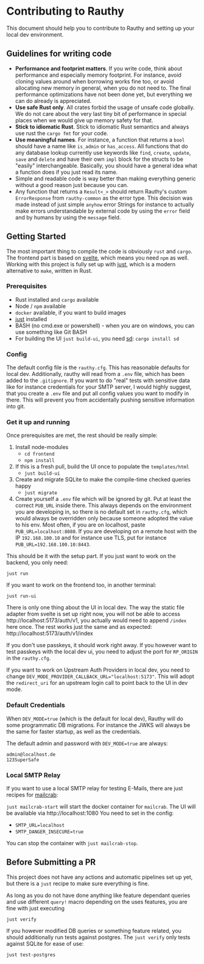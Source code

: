 # Contributing to Rauthy

This document should help you to contribute to Rauthy and setting up your local dev environment.

## Guidelines for writing code

- **Performance and footprint matters**. If you write code, think about performance and especially memory footprint.
  For instance, avoid cloning values around when borrowing works fine too, or avoid allocating new memory in general,
  when you do not need to. The final performance optimizations have not been done yet, but everything we can do already
  is appreciated.
- **Use safe Rust only**. All crates forbid the usage of unsafe code globally. We do not care about the very last tiny
  bit of performance in special places when we would give up memory safety for that.
- **Stick to idiomatic Rust**. Stick to idiomatic Rust semantics and always use rust the `cargo fmt` for your code.
- **Use meaningful names**. For instance, a function that returns a `bool` should have a name like `is_admin` or
  `has_access`. All functions that do any database lookup currently use keywords like `find`, `create`, `update`, `save`
  and `delete` and have their own `impl` block for the structs to be "easily" interchangeable. Basically, you should
  have
  a general idea what a function does if you just read its name.
- Simple and readable code is way better than making everything generic without a good reason just because you can.
- Any function that returns a `Result<_>` should return Rauthy's custom `ErrorResponse` from `rauthy-common` as the
  error type. This decision was made instead of just simple `anyhow` error Strings for instance to actually make
  errors understandable by external code by using the `error` field and by humans by using the `message` field.

## Getting Started

The most important thing to compile the code is obviously `rust` and `cargo`. The frontend part is based on
[svelte](https://svelte.dev/), which means you need `npm` as well. Working with this project is fully set up with
[just](https://github.com/casey/just), which is a modern alternative to `make`, written in Rust.

### Prerequisites

- Rust installed and `cargo` available
- Node / `npm` available
- `docker` available, if you want to build images
- [just](https://github.com/casey/just) installed
- BASH (no cmd.exe or powershell) - when you are on windows, you can use something like Git BASH
- For building the UI `just build-ui`, you need [sd](https://crates.io/crates/sd): `cargo install sd`

### Config

The default config file is the `rauthy.cfg`. This has reasonable defaults for local dev.
Additionally, rauthy will read from a `.env` file, which has been added to the `.gitignore`.
If you want to do "real" tests with sensitive data like for instance credentials for your SMTP server, I would
highly suggest, that you create a `.env` file and put all config values you want to modify in there.
This will prevent you from accidentally pushing sensitive information into git.

### Get it up and running

Once prerequisites are met, the rest should be really simple:

1. Install node-modules
    - `cd frontend`
    - `npm install`
2. If this is a fresh pull, build the UI once to populate the `templates/html`
    - `just build-ui`
3. Create and migrate SQLite to make the compile-time checked queries happy
    - `just migrate`
4. Create yourself a `.env` file which will be ignored by git. Put at least the correct `PUB_URL` inside there.
   This always depends on the environment you are developing in, so there is no default set in `rauthy.cfg`, which would
   always be overridden only because someone adopted the value to his env.
   Most often, if you are on localhost, paste `PUB_URL=localhost:8080`. If you are developing on a remote host
   with the IP `192.168.100.10` and for instance use TLS, put for instance `PUB_URL=192.168.100.10:8443`.

This should be it with the setup part. If you just want to work on the backend, you only need:

`just run`

If you want to work on the frontend too, in another terminal:

`just run-ui`

There is only one thing about the UI in local dev. The way the static file adapter from svelte is set up right now,
you will not be able to access http://localhost:5173/auth/v1, you actually would need to append `/index` here once.
The rest works just the same and as expected: http://localhost:5173/auth/v1/index

If you don't use passkeys, it should work right away. If you however want to test passkeys with the local
dev ui, you need to adjust the port for `RP_ORIGIN` in the `rauthy.cfg`.

If you want to work on Upstream Auth Providers in local dev, you need to change
`DEV_MODE_PROVIDER_CALLBACK_URL="localhost:5173"`. This will adopt the `redirect_uri` for an upstream login call
to point back to the UI in dev mode.

### Default Credentials

When `DEV_MODE=true` (which is the default for local dev), Rauthy will do some programmatic DB migrations. For instance
the JWKS will always be the same for faster startup, as well as the credentials.

The default admin and password with `DEV_MODE=true` are always:

```
admin@localhost.de
123SuperSafe
```

### Local SMTP Relay

If you want to use a local SMTP relay for testing E-Mails, there are just recipes
for [mailcrab](https://github.com/tweedegolf/mailcrab/):

`just mailcrab-start` will start the docker container for `mailcrab`. The UI will be available via http://localhost:1080
You need to set in the config:

- `SMTP_URL=localhost`
- `SMTP_DANGER_INSECURE=true`

You can stop the container with `just mailcrab-stop`.

## Before Submitting a PR

This project does not have any actions and automatic pipelines set up yet, but there is a `just` recipe to make sure
everything is fine.

As long as you do not have done anything like feature dependant queries and use different `query!` macro depending
on the uses features, you are fine with just executing

```
just verify
```

If you however modified DB queries or something feature related, you should additionally run tests against postgres.
The `just verify` only tests against SQLite for ease of use:

```
just test-postgres
```
